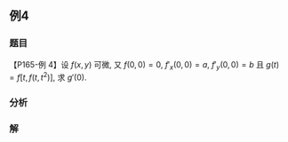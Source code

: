 ## 例4
### 题目
【P165-例 4】设 $f(x, y)$ 可微, 又 $f(0,0) = 0$, $f'_x(0,0) = a$, $f'_y(0,0) = b$ 且 $g(t) = f[t, f(t, t^2)]$, 求 $g'(0)$.
### 分析

### 解